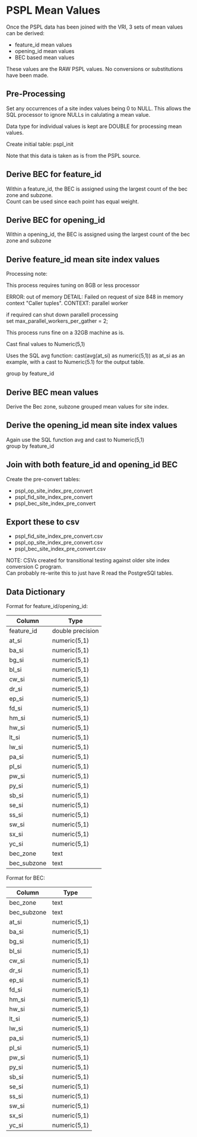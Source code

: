 # PSPL Mean Values

Once the PSPL data has been joined with the VRI, 3 sets of mean values can be derived:

- feature_id mean values
- opening_id mean values
- BEC based mean values

These values are the RAW PSPL values.  No conversions or substitutions have been made. 

## Pre-Processing

Set any occurrences of a site index values being 0 to NULL.  This allows the SQL processor to ignore NULLs in calulating a mean value.  

Data type for individual values is kept are DOUBLE for processing mean values.  

Create initial table: pspl_init  

Note that this data is taken as is from the PSPL source.

## Derive BEC for feature_id

Within a feature_id, the BEC is assigned using the largest count of the bec zone and subzone.  
Count can be used since each point has equal weight.

## Derive BEC for opening_id

Within a opening_id, the BEC is assigned using the largest count of the bec zone and subzone


## Derive feature_id mean site index values

Processing note:

This process requires tuning on 8GB or less processor

ERROR:  out of memory
DETAIL:  Failed on request of size 848 in memory context "Caller tuples".
CONTEXT:  parallel worker

if required can shut down parallell processing  
set max_parallel_workers_per_gather = 2;  

This process runs fine on a 32GB machine as is.  


Cast final values to Numeric(5,1)

Uses the SQL avg function: cast(avg(at_si) as numeric(5,1)) as at_si as an example, with a cast to Numeric(5.1) for the output table.  

group by feature_id

## Derive BEC mean values 

Derive the Bec zone, subzone grouped mean values for site index.

## Derive the opening_id mean site index values

Again use the SQL function avg and cast to Numeric(5,1)  
group by feature_id

## Join with both feature_id and opening_id BEC

Create the pre-convert tables:  

- pspl_op_site_index_pre_convert
- pspl_fid_site_index_pre_convert
- pspl_bec_site_index_pre_convert

## Export these to csv

- pspl_fid_site_index_pre_convert.csv
- pspl_op_site_index_pre_convert.csv
- pspl_bec_site_index_pre_convert.csv

NOTE:  CSVs created for transitional testing against older site index conversion C program.  
Can probably re-write this to just have R read the PostgreSQl tables.


## Data Dictionary


Format for feature_id/opening_id:

|  Column    |       Type       |
|------------|------------------|
|feature_id  | double precision |
|at_si       | numeric(5,1)     |
|ba_si       | numeric(5,1)     |
|bg_si       | numeric(5,1)     |
|bl_si       | numeric(5,1)     |
|cw_si       | numeric(5,1)     |
|dr_si       | numeric(5,1)     |
|ep_si       | numeric(5,1)     |
|fd_si       | numeric(5,1)     |
|hm_si       | numeric(5,1)     |
|hw_si       | numeric(5,1)     |
|lt_si       | numeric(5,1)     |
|lw_si       | numeric(5,1)     |
|pa_si       | numeric(5,1)     |
|pl_si       | numeric(5,1)     |
|pw_si       | numeric(5,1)     |
|py_si       | numeric(5,1)     |
|sb_si       | numeric(5,1)     |
|se_si       | numeric(5,1)     |
|ss_si       | numeric(5,1)     |
|sw_si       | numeric(5,1)     |
|sx_si       | numeric(5,1)     |
|yc_si       | numeric(5,1)     |
|bec_zone    | text             |
|bec_subzone | text             |

Format for BEC:

|  Column    |       Type       |
|------------|------------------|
|bec_zone    | text             |
|bec_subzone | text             |
|at_si       | numeric(5,1)     |
|ba_si       | numeric(5,1)     |
|bg_si       | numeric(5,1)     |
|bl_si       | numeric(5,1)     |
|cw_si       | numeric(5,1)     |
|dr_si       | numeric(5,1)     |
|ep_si       | numeric(5,1)     |
|fd_si       | numeric(5,1)     |
|hm_si       | numeric(5,1)     |
|hw_si       | numeric(5,1)     |
|lt_si       | numeric(5,1)     |
|lw_si       | numeric(5,1)     |
|pa_si       | numeric(5,1)     |
|pl_si       | numeric(5,1)     |
|pw_si       | numeric(5,1)     |
|py_si       | numeric(5,1)     |
|sb_si       | numeric(5,1)     |
|se_si       | numeric(5,1)     |
|ss_si       | numeric(5,1)     |
|sw_si       | numeric(5,1)     |
|sx_si       | numeric(5,1)     |
|yc_si       | numeric(5,1)     |
